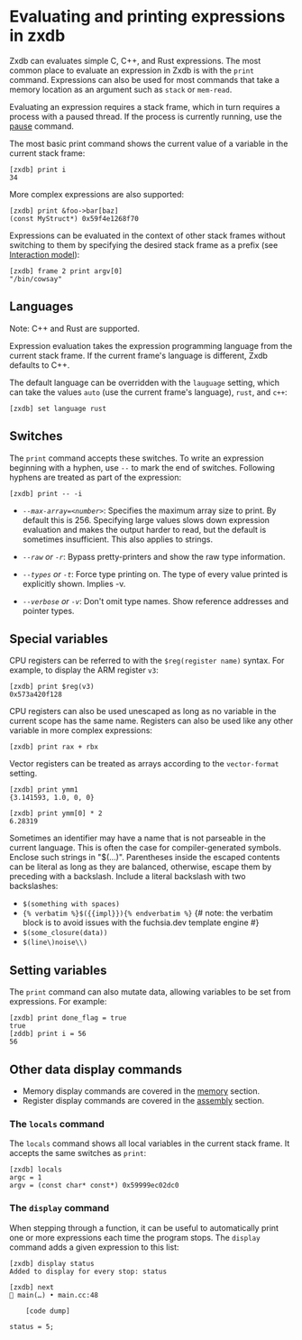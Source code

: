 # Evaluating and printing expressions in zxdb

Zxdb can evaluates simple C, C++, and Rust expressions. The most common place to evaluate an
expression in Zxdb is with the `print` command.  Expressions can also be used for most commands that
take a memory location as an argument such as `stack` or `mem-read`.

Evaluating an expression requires a stack frame, which in turn requires a process with a paused
thread. If the process is currently running, use the [pause](execution.md) command.

The most basic print command shows the current value of a variable in the current stack frame:

```none {:.devsite-disable-click-to-copy}
[zxdb] print i
34
```

More complex expressions are also supported:

```none {:.devsite-disable-click-to-copy}
[zxdb] print &foo->bar[baz]
(const MyStruct*) 0x59f4e1268f70
```

Expressions can be evaluated in the context of other stack frames without switching to them by
specifying the desired stack frame as a prefix (see [Interaction model](commands.md)):

```none {:.devsite-disable-click-to-copy}
[zxdb] frame 2 print argv[0]
"/bin/cowsay"
```

## Languages

Note: C++ and Rust are supported.

Expression evaluation takes the expression programming language from the current stack frame. If the
current frame's language is different, Zxdb defaults to C++.

The default language can be overridden with the `lauguage` setting, which can take the values `auto`
(use the current frame's language), `rust`, and `c++`:

```none {:.devsite-disable-click-to-copy}
[zxdb] set language rust
```

## Switches

The `print` command accepts these switches. To write an expression beginning with a hyphen, use
`--` to mark the end of switches. Following hyphens are treated as part of the expression:

```none {:.devsite-disable-click-to-copy}
[zxdb] print -- -i
```

  * *`--max-array=<number>`*: Specifies the maximum array size to print. By default this is 256.
    Specifying large values slows down expression evaluation and makes the output harder to read,
    but the default is sometimes insufficient. This also applies to strings.

  * *`--raw` or `-r`*: Bypass pretty-printers and show the raw type information.

  * *`--types` or `-t`*: Force type printing on. The type of every value printed is explicitly
    shown. Implies -v.

  * *`--verbose` or `-v`*: Don't omit type names. Show reference addresses and pointer types.

## Special variables

CPU registers can be referred to with the `$reg(register name)` syntax. For example, to display the
ARM register `v3`:

```none {:.devsite-disable-click-to-copy}
[zxdb] print $reg(v3)
0x573a420f128
```

CPU registers can also be used unescaped as long as no variable in the current scope has the same
name. Registers can also be used like any other variable in more complex expressions:

```none {:.devsite-disable-click-to-copy}
[zxdb] print rax + rbx
```

Vector registers can be treated as arrays according to the `vector-format` setting.

```none {:.devsite-disable-click-to-copy}
[zxdb] print ymm1
{3.141593, 1.0, 0, 0}

[zxdb] print ymm[0] * 2
6.28319
```

Sometimes an identifier may have a name that is not parseable in the current language. This is often
the case for compiler-generated symbols. Enclose such strings in "$(...)". Parentheses inside the
escaped contents can be literal as long as they are balanced, otherwise, escape them by preceding
with a backslash. Include a literal backslash with two backslashes:

  * `$(something with spaces)`
  * `{% verbatim %}$({{impl}}){% endverbatim %}`  {# note: the verbatim block is to avoid issues with the fuchsia.dev template engine #}
  * `$(some_closure(data))`
  * `$(line\)noise\\)`

## Setting variables

The `print` command can also mutate data, allowing variables to be set from expressions. For
example:

```none {:.devsite-disable-click-to-copy}
[zxdb] print done_flag = true
true
[zddb] print i = 56
56
```

## Other data display commands

  * Memory display commands are covered in the [memory](memory.md) section.
  * Register display commands are covered in the [assembly](assembly.md) section.

### The `locals` command

The `locals` command shows all local variables in the current stack frame. It accepts the same
switches as `print`:

```none {:.devsite-disable-click-to-copy}
[zxdb] locals
argc = 1
argv = (const char* const*) 0x59999ec02dc0
```

### The `display` command

When stepping through a function, it can be useful to automatically print one or more expressions
each time the program stops. The `display` command adds a given expression to this list:

```none {:.devsite-disable-click-to-copy}
[zxdb] display status
Added to display for every stop: status

[zxdb] next
🛑 main(…) • main.cc:48

    [code dump]

status = 5;
```
